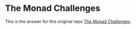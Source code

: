 # The Monad Challenges

This is the answer for this original repo [The Monad Challenges](https://github.com/mightybyte/monad-challenges/issues).

